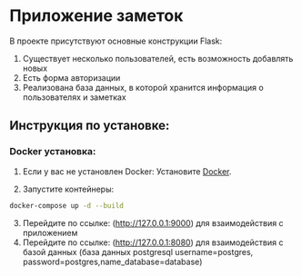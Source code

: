# Приложение заметок

В проекте присутствуют основные конструкции Flask:
1. Существует несколько пользователей, есть возможность добавлять новых 
2. Есть форма авторизации 
3. Реализована база данных, в которой хранится информация о пользователях и заметках
## Инструкция по установке:

### Docker установка:

1. Если у вас не установлен Docker: Установите [Docker](https://docs.docker.com/get-docker/).

2. Запустите контейнеры:
```sh
docker-compose up -d --build
```
3. Перейдите по ссылке: (http://127.0.0.1:9000) для взаимодействия с приложением
4. Перейдите по ссылке: (http://127.0.0.1:8080) для взаимодействия с базой данных (база данных postgresql username=postgres, password=postgres,name_database=database)
